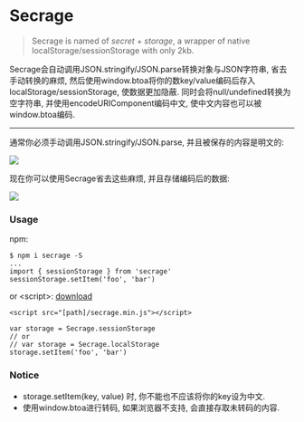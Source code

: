 # Secrage

> Secrage is named of *secret* + *storage*, a wrapper of native localStorage/sessionStorage with only 2kb.

Secrage会自动调用JSON.stringify/JSON.parse转换对象与JSON字符串, 省去手动转换的麻烦, 然后使用window.btoa将你的数key/value编码后存入localStorage/sessionStorage, 使数据更加隐蔽. 
同时会将null/undefined转换为空字符串, 并使用encodeURIComponent编码中文, 使中文内容也可以被window.btoa编码.

****

通常你必须手动调用JSON.stringify/JSON.parse, 并且被保存的内容是明文的:

![](https://img2018.cnblogs.com/blog/1150501/201903/1150501-20190312164356439-2083261358.png)

现在你可以使用Secrage省去这些麻烦, 并且存储编码后的数据:

![](https://img2018.cnblogs.com/blog/1150501/201903/1150501-20190312164358480-252980411.png)

### Usage

npm: 
```
$ npm i secrage -S
...
import { sessionStorage } from 'secrage'
sessionStorage.setItem('foo', 'bar')
```

or \<script>: [download](https://raw.githubusercontent.com/yeild/secrage/master/dist/secrage.min.js)
```
<script src="[path]/secrage.min.js"></script>

var storage = Secrage.sessionStorage
// or
// var storage = Secrage.localStorage
storage.setItem('foo', 'bar')

```

### Notice
+ storage.setItem(key, value) 时, 你不能也不应该将你的key设为中文.
+ 使用window.btoa进行转码, 如果浏览器不支持, 会直接存取未转码的内容.


